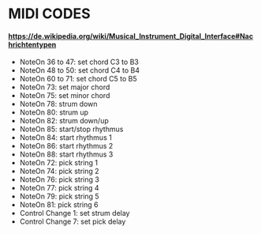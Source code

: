 # MIDI CODES
#### https://de.wikipedia.org/wiki/Musical_Instrument_Digital_Interface#Nachrichtentypen
* NoteOn 36 to 47: set chord C3 to B3
* NoteOn 48 to 50: set chord C4 to B4
* NoteOn 60 to 71: set chord C5 to B5
* NoteOn 73: set major chord
* NoteOn 75: set minor chord
* NoteOn 78: strum down
* NoteOn 80: strum up
* NoteOn 82: strum down/up
* NoteOn 85: start/stop rhythmus
* NoteOn 84: start rhythmus 1
* NoteOn 86: start rhythmus 2
* NoteOn 88: start rhythmus 3
* NoteOn 72: pick string 1
* NoteOn 74: pick string 2
* NoteOn 76: pick string 3
* NoteOn 77: pick string 4
* NoteOn 79: pick string 5
* NoteOn 81: pick string 6
* Control Change 1: set strum delay
* Control Change 7: set pick delay
